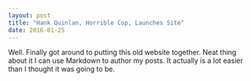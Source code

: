 ```yaml
---
layout: post
title: "Hank Quinlan, Horrible Cop, Launches Site"
date: 2016-01-25
---
```


Well. Finally got around to putting this old website together. Neat thing about it I can use Markdown to author my posts. It actually is a lot easier than I thought it was going to be.
